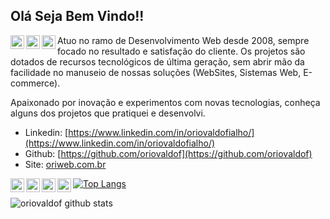 ## Olá Seja Bem Vindo!!
<a href="https://www.linkedin.com/in/oriovaldofialho/">
  <img align="left" alt="Ajay's Linkdein" width="22px" src="https://cdn.jsdelivr.net/npm/simple-icons@v3/icons/linkedin.svg" />
</a>
<a href="https://github.com/oriovaldof">
  <img align="left" alt="Ajay's Github" width="22px" src="https://cdn.jsdelivr.net/npm/simple-icons@v3/icons/github.svg" />
</a>
<a href="https://t.me/OriWeb">
  <img align="left" alt="Ajay's Telegram" width="22px" src="https://cdn.jsdelivr.net/npm/simple-icons@v3/icons/telegram.svg" />
</a>  

Atuo no ramo de Desenvolvimento Web desde 2008, sempre focado no resultado e satisfação do cliente. Os projetos são dotados de recursos tecnológicos de última geração, sem abrir mão da facilidade no manuseio de nossas soluções (WebSites, Sistemas Web, E-commerce).

Apaixonado por inovação e experimentos com novas tecnologias, conheça alguns dos projetos que pratiquei e desenvolvi.

- Linkedin: [https://www.linkedin.com/in/oriovaldofialho/](https://www.linkedin.com/in/oriovaldofialho/)
- Github: [https://github.com/oriovaldof](https://github.com/oriovaldof)
- Site: [oriweb.com.br](oriweb.com.br)


<a href="#">
  <img align="left" alt="Ajay's Github" width="22px" src="https://cdn.jsdelivr.net/npm/simple-icons@3.4.1/icons/php.svg" />
</a>
<a href="#">
  <img align="left" alt="Ajay's Github" width="22px" src="https://cdn.jsdelivr.net/npm/simple-icons@3.4.1/icons/javascript.svg" />
</a>
<a href="#">
  <img align="left" alt="Ajay's Github" width="22px" src="https://cdn.jsdelivr.net/npm/simple-icons@3.4.1/icons/node-dot-js.svg" />
</a>
<a href="#">
  <img align="left" alt="Ajay's Github" width="22px" src="https://cdn.jsdelivr.net/npm/simple-icons@3.4.1/icons/codeigniter.svg" />
</a>  


[![Top Langs](https://github-readme-stats.vercel.app/api/top-langs/?username=oriovaldof&layout=compact)](https://github.com/oriovaldof/github-readme-stats)

![oriovaldof github stats](https://github-readme-stats.vercel.app/api?username=oriovaldof&show_icons=true&theme=radical)
